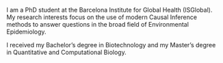 I am a PhD student at the Barcelona Institute for Global Health (ISGlobal).
My research interests focus on the use of modern Causal Inference methods to answer questions in the broad field of Environmental Epidemiology.

I received my Bachelor’s degree in Biotechnology and my Master’s degree in Quantitative and Computational Biology.

